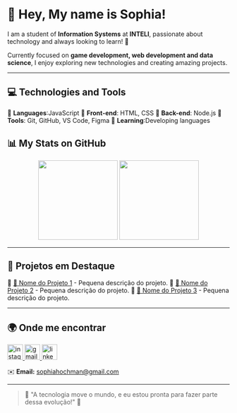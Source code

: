 

# 🌸 Hey, My name is Sophia!

I am a student of **Information Systems** at **INTELI**, passionate about technology and always looking to learn! 🚀

Currently focused on **game development, web development and data science**, I enjoy exploring new technologies and creating amazing projects.

---

## 💻 Technologies and Tools

🔹 **Languages**:JavaScript
🔹 **Front-end**: HTML, CSS
🔹 **Back-end**: Node.js
🔹 **Tools**: Git, GitHub, VS Code, Figma
🔹 **Learning**:Developing languages

## 📊 My Stats on GitHub

<div align="center">
  <img height="180em" src="https://github-readme-stats.vercel.app/api?username=seuusuario&show_icons=true&theme=radical" />
  <img height="180em" src="https://github-readme-streak-stats.herokuapp.com/?user=seuusuario&theme=radical" />
</div>

---

## 🌟 Projetos em Destaque

🔹 [📌 Nome do Projeto 1](https://github.com/seuusuario/projeto1) - Pequena descrição do projeto.
🔹 [📌 Nome do Projeto 2](https://github.com/seuusuario/projeto2) - Pequena descrição do projeto.
🔹 [📌 Nome do Projeto 3](https://github.com/seuusuario/projeto3) - Pequena descrição do projeto.

---

## 🌍 Onde me encontrar

<div align="left">
  <a href="https://www.instagram.com/hp.sophi?igsh=MXU1czhzY3pidDk4Nw%3D%3D&utm_source=qr" target="_blank">
    <img src="https://img.shields.io/static/v1?message=Instagram&logo=instagram&label=&color=E4405F&logoColor=white&labelColor=&style=for-the-badge" height="35" alt="instagram logo"  />
  </a>
  <a href="sophia.hochman@sou.inteli.edu.org.br" target="_blank">
    <img src="https://img.shields.io/static/v1?message=Gmail&logo=gmail&label=&color=D14836&logoColor=white&labelColor=&style=for-the-badge" height="35" alt="gmail logo"  />
  </a>
  <a href="https://www.linkedin.com/in/sophia-hochman-b821a4346?utm_source=share&utm_campaign=share_via&utm_content=profile&utm_medium=ios_app" target="_blank">
    <img src="https://img.shields.io/static/v1?message=LinkedIn&logo=linkedin&label=&color=0077B5&logoColor=white&labelColor=&style=for-the-badge" height="35" alt="linkedin logo"  />
  </a>
</div>


✉️ **Email:** sophiahochman@gmail.com

---

> 🌱 "A tecnologia move o mundo, e eu estou pronta para fazer parte dessa evolução!" 🚀
